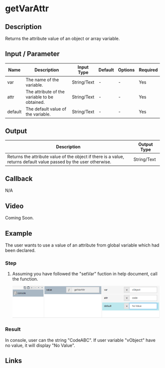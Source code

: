# getVarAttr

## Description

Returns the attribute value of an object or array variable.

## Input / Parameter

| Name | Description | Input Type | Default | Options | Required |
| ------ | ------ | ------ | ------ | ------ | ------ |
| var | The name of the variable. | String/Text | - | - | Yes |
| attr | The attribute of the variable to be obtained. | String/Text | - | - | Yes |
| default | The default value of the variable. | String/Text | - | - | Yes |

## Output

| Description | Output Type |
| ------ | ------ |
| Returns the attribute value of the object if there is a value, returns default value passed by the user otherwise. | String/Text |

## Callback

N/A

## Video

Coming Soon.

<!-- Format: [![Video]({image-path}?raw=true)]({url-link}) -->

## Example

The user wants to use a value of an attribute from global variable which had been declared.

### Step

1. Assuming you have followed the "setVar" fuction in help document, call the function.

    ![](../../../../document/function/App/getVarAttr/getVarAttr-step-1.png?raw=true)

### Result

In console, user can the string "CodeABC". If user variable "vObject" have no value, it will display "No Value".

<!-- Explain the output.

Format: ![]({image-path}?raw=true) -->

## Links